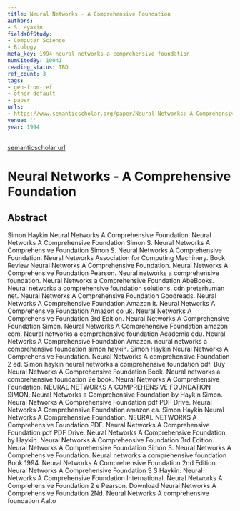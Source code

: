 ```yaml
---
title: Neural Networks - A Comprehensive Foundation
authors:
- S. Hyakin
fieldsOfStudy:
- Computer Science
- Biology
meta_key: 1994-neural-networks-a-comprehensive-foundation
numCitedBy: 10041
reading_status: TBD
ref_count: 3
tags:
- gen-from-ref
- other-default
- paper
urls:
- https://www.semanticscholar.org/paper/Neural-Networks:-A-Comprehensive-Foundation-Hyakin/045310b06e8a3983a363a118cc9dcc3f292970b4?sort=total-citations
venue: ''
year: 1994
---
```


[semanticscholar url](https://www.semanticscholar.org/paper/Neural-Networks:-A-Comprehensive-Foundation-Hyakin/045310b06e8a3983a363a118cc9dcc3f292970b4?sort=total-citations)

# Neural Networks - A Comprehensive Foundation

## Abstract

Simon Haykin Neural Networks A Comprehensive Foundation. Neural Networks A Comprehensive Foundation Simon S. Neural Networks A Comprehensive Foundation Simon S. Neural Networks A Comprehensive Foundation. Neural Networks Association for Computing Machinery. Book Review Neural Networks A Comprehensive Foundation. Neural Networks A Comprehensive Foundation Pearson. Neural networks a comprehensive foundation. Neural Networks a Comprehensive Foundation AbeBooks. Neural networks a comprehensive foundation solutions. cdn preterhuman net. Neural Networks A Comprehensive Foundation Goodreads. Neural Networks A Comprehensive Foundation Amazon it. Neural Networks A Comprehensive Foundation Amazon co uk. Neural Networks A Comprehensive Foundation 3rd Edition. Neural Networks A Comprehensive Foundation Simon. Neural Networks A Comprehensive Foundation amazon com. Neural networks a comprehensive foundation Academia edu. Neural Networks A Comprehensive Foundation Amazon. neural networks a comprehensive foundation simon haykin. Simon Haykin Neural Networks A Comprehensive Foundation. Neural Networks A comprehensive Foundation 2 ed. Simon haykin neural networks a comprehensive foundation pdf. Buy Neural Networks A Comprehensive Foundation Book. Neural networks a comprehensive foundation 2e book. Neural Networks A Comprehensive Foundation. NEURAL NETWORKS A COMPREHENSIVE FOUNDATION SIMON. Neural Networks a Comprehensive Foundation by Haykin Simon. Neural Networks A Comprehensive Foundation pdf PDF Drive. Neural Networks A Comprehensive Foundation amazon ca. Simon Haykin Neural Networks A Comprehensive Foundation. NEURAL NETWORKS A Comprehensive Foundation PDF. Neural Networks A Comprehensive Foundation pdf PDF Drive. Neural Networks A Comprehensive Foundation by Haykin. Neural Networks A Comprehensive Foundation 3rd Edition. Neural Networks A Comprehensive Foundation Simon S. Neural Networks A Comprehensive Foundation. Neural networks a comprehensive foundation Book 1994. Neural Networks A Comprehensive Foundation 2nd Edition. Neural Networks A Comprehensive Foundation S S Haykin. Neural Networks A Comprehensive Foundation International. Neural Networks A Comprehensive Foundation 2 e Pearson. Download Neural Networks A Comprehensive Foundation 2Nd. Neural Networks A comprehensive foundation Aalto
